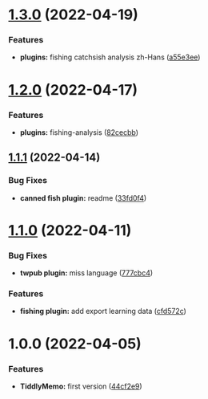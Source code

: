 # [1.3.0](https://github.com/oflg/TiddlyMemo/compare/v1.2.0...v1.3.0) (2022-04-19)


### Features

* **plugins:** fishing catchsish analysis zh-Hans ([a55e3ee](https://github.com/oflg/TiddlyMemo/commit/a55e3ee986259bcb4aab13b4c0bf96a4ee018d41))

# [1.2.0](https://github.com/oflg/TiddlyMemo/compare/v1.1.1...v1.2.0) (2022-04-17)


### Features

* **plugins:** fishing-analysis ([82cecbb](https://github.com/oflg/TiddlyMemo/commit/82cecbb9c813654367fb135933bc9ee2d231ead9))

## [1.1.1](https://github.com/oflg/TiddlyMemo/compare/v1.1.0...v1.1.1) (2022-04-14)


### Bug Fixes

* **canned fish plugin:** readme ([33fd0f4](https://github.com/oflg/TiddlyMemo/commit/33fd0f4a4728f71ced5eec309779491720201f23))

# [1.1.0](https://github.com/oflg/TiddlyMemo/compare/v1.0.0...v1.1.0) (2022-04-11)


### Bug Fixes

* **twpub plugin:** miss language ([777cbc4](https://github.com/oflg/TiddlyMemo/commit/777cbc4dfb2bcee3a7b7216c1139eb5439756086))


### Features

* **fishing plugin:** add export learning data ([cfd572c](https://github.com/oflg/TiddlyMemo/commit/cfd572c296af7e1280b6c285dbb0587dd66758d6))

# 1.0.0 (2022-04-05)


### Features

* **TiddlyMemo:** first version ([44cf2e9](https://github.com/oflg/TiddlyMemo/commit/44cf2e913d0eca2aee3f9b4866168c50f39e9fd7))

